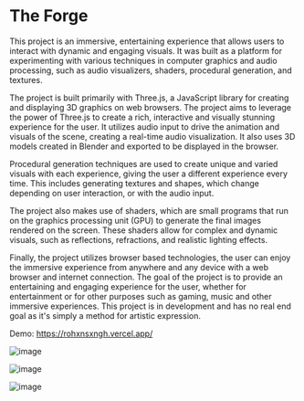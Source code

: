 # The Forge

This project is an immersive, entertaining experience that allows users to interact with dynamic and engaging visuals. It was built as a platform for experimenting with various techniques in computer graphics and audio processing, such as audio visualizers, shaders, procedural generation, and textures.

The project is built primarily with Three.js, a JavaScript library for creating and displaying 3D graphics on web browsers. The project aims to leverage the power of Three.js to create a rich, interactive and visually stunning experience for the user. It utilizes audio input to drive the animation and visuals of the scene, creating a real-time audio visualization. It also uses 3D models created in Blender and exported to be displayed in the browser.

Procedural generation techniques are used to create unique and varied visuals with each experience, giving the user a different experience every time. This includes generating textures and shapes, which change depending on user interaction, or with the audio input.

The project also makes use of shaders, which are small programs that run on the graphics processing unit (GPU) to generate the final images rendered on the screen. These shaders allow for complex and dynamic visuals, such as reflections, refractions, and realistic lighting effects.

Finally, the project utilizes browser based technologies, the user can enjoy the immersive experience from anywhere and any device with a web browser and internet connection. The goal of the project is to provide an entertaining and engaging experience for the user, whether for entertainment or for other purposes such as gaming, music and other immersive experiences. This project is in development and has no real end goal as it's simply a method for artistic expression.

Demo: https://rohxnsxngh.vercel.app/

![image](https://user-images.githubusercontent.com/98181667/213955706-874edf2c-e473-4a8f-9628-94ed5f9f71b4.png)

![image](https://user-images.githubusercontent.com/98181667/213955797-577e3a85-373f-4701-a3cc-68483020fd98.png)

![image](https://user-images.githubusercontent.com/98181667/213955852-f3d5121e-3fd3-43f7-8980-b8dfa2399434.png)
